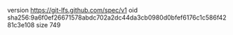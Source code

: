 version https://git-lfs.github.com/spec/v1
oid sha256:9a6f0ef26671578abdc702a2dc44da3cb0980d0bfef6176c1c586f4281c3e108
size 749
